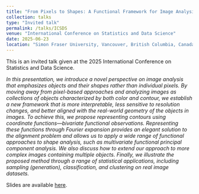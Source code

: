 ```yaml
---
title: "From Pixels to Shapes: A Functional Framework for Image Analysis"
collection: talks
type: "Invited talk"
permalink: /talks/ICSDS
venue: "International Conference on Statistics and Data Science"
date: 2025-06-23
location: "Simon Fraser University, Vancouver, British Columbia, Canada"
---
```


This is an invited talk given at the 2025 International Conference on Statistics and Data Science. 

*In this presentation, we introduce a novel perspective on image analysis that emphasizes objects and their shapes rather than individual pixels. By moving away from pixel-based approaches and analyzing images as collections of objects characterized by both color and contour, we establish a new framework that is more interpretable, less sensitive to resolution changes, and better aligned with the real-world geometry of the objects in images. To achieve this, we propose representing contours using coordinate functions—bivariate functional observations. Representing these functions through Fourier expansion provides an elegant solution to the alignment problem and allows us to apply a wide range of functional approaches to shape analysis, such as multivariate functional principal component analysis. We also discuss how to extend our approach to more complex images containing multiple objects. Finally, we illustrate the proposed method through a range of statistical applications, including sampling (generation), classification, and clustering on real image datasets.*

Slides are available [here]().
